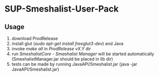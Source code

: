 # SUP-Smeshalist-User-Pack

## Usage
1. download ProdRelease
2. install glut (*sudo apt-get install freeglut3-dev*) and Java
3. invoke *make all* in *ProdRelease vX.Y* dir
4. run *SmeshalistCore* - *Smashalist Manager* will be started automatically (SmeshalistManager.jar should be placed in lib dir)
5. tests can be made by running JavaAPI/Smeshalist.jar (java -jar JavaAPI/Smeshalist.jar)
